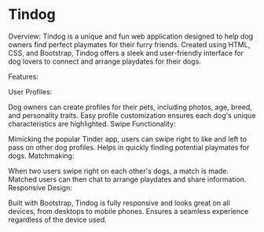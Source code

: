 # Tindog

Overview:
Tindog is a unique and fun web application designed to help dog owners find perfect playmates for their furry friends. Created using HTML, CSS, and Bootstrap, Tindog offers a sleek and user-friendly interface for dog lovers to connect and arrange playdates for their dogs.

Features:

User Profiles:

Dog owners can create profiles for their pets, including photos, age, breed, and personality traits.
Easy profile customization ensures each dog's unique characteristics are highlighted.
Swipe Functionality:

Mimicking the popular Tinder app, users can swipe right to like and left to pass on other dog profiles.
Helps in quickly finding potential playmates for dogs.
Matchmaking:

When two users swipe right on each other's dogs, a match is made.
Matched users can then chat to arrange playdates and share information.
Responsive Design:

Built with Bootstrap, Tindog is fully responsive and looks great on all devices, from desktops to mobile phones.
Ensures a seamless experience regardless of the device used.

